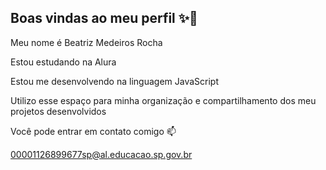 ## Boas vindas ao meu perfil ✨🦋

Meu nome é Beatriz Medeiros Rocha

Estou estudando na Alura

Estou me desenvolvendo na linguagem JavaScript

Utilizo esse espaço para minha organização e compartilhamento dos meu projetos desenvolvidos

Você pode entrar em contato comigo 📫

00001126899677sp@al.educacao.sp.gov.br

